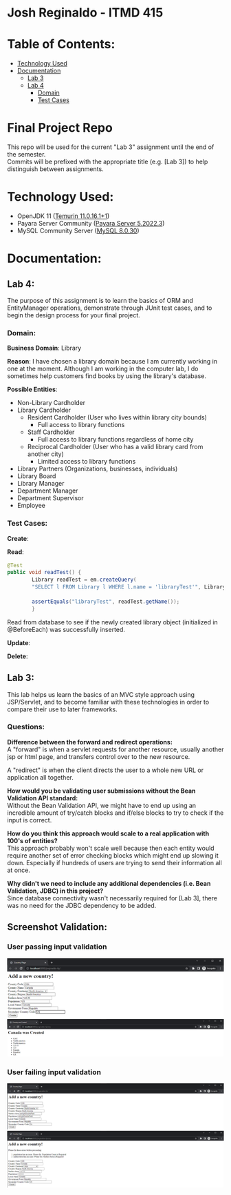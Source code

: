 # Josh Reginaldo - ITMD 415

# Table of Contents:
- [Technology Used](#technology-used)
- [Documentation](#documentation)
  - [Lab 3](#lab-3)
  - [Lab 4](#lab-4)
    - [Domain](#domain)
    - [Test Cases](#test-cases)

# Final Project Repo
This repo will be used for the current "Lab 3" assignment until the end of the semester.  
Commits will be prefixed with the appropriate title (e.g. [Lab 3]) to help distinguish between assignments.

# Technology Used:
- OpenJDK 11 ([Temurin 11.0.16.1+1](https://adoptium.net/temurin/releases/?version=11))
- Payara Server Community ([Payara Server 5.2022.3](https://www.payara.fish/downloads/payara-platform-community-edition/))
- MySQL Community Server ([MySQL 8.0.30](https://dev.mysql.com/downloads/mysql/))

# Documentation:
## Lab 4:  
The purpose of this assignment is to learn the basics of ORM and EntityManager operations,
demonstrate through JUnit test cases, and to begin the design process for your final project.  

### Domain:  
__Business Domain__: Library 

__Reason__: I have chosen a library domain because I am currently working in one at the moment. Although I am working
in the computer lab, I do sometimes help customers find books by using the library's database.  

__Possible Entities__:
- Non-Library Cardholder
- Library Cardholder
  - Resident Cardholder (User who lives within library city bounds)
    - Full access to library functions
  - Staff Cardholder
    - Full access to library functions regardless of home city
  - Reciprocal Cardholder (User who has a valid library card from another city)
    - Limited access to library functions
- Library Partners (Organizations, businesses, individuals)
- Library Board
- Library Manager
- Department Manager
- Department Supervisor
- Employee

### Test Cases:  
__Create__:  

__Read__:  
```java
@Test
public void readTest() {
        Library readTest = em.createQuery(
        "SELECT l FROM Library l WHERE l.name = 'libraryTest'", Library.class).getSingleResult();

        assertEquals("libraryTest", readTest.getName());
        }
```
Read from database to see if the newly created library object (initialized in @BeforeEach) was successfully inserted.  

__Update__:  

__Delete__:  

## Lab 3:  
This lab helps us learn the basics of an MVC style approach using
JSP/Servlet, and to become familiar with these technologies in order to compare their use to later
frameworks.

### Questions:
__Difference between the forward and redirect operations:__  
A "forward" is when a servlet requests for another resource, usually another jsp or html page, and transfers control over
to the new resource.  

A "redirect" is when the client directs the user to a whole new URL or application all together.

__How would you be validating user submissions without the Bean Validation API
standard:__  
Without the Bean Validation API, we might have to end up using an incredible amount of try/catch blocks and if/else blocks
to try to check if the input is correct.

__How do you think this approach would scale to a real application with 100's of
entities?__  
This approach probably won't scale well because then each entity would require another set of error checking blocks which
might end up slowing it down. Especially if hundreds of users are trying to send their information all at once.

__Why didn't we need to include any additional dependencies (i.e. Bean Validation,
JDBC) in this project?__  
Since database connectivity wasn't necessarily required for [Lab 3], there was no need for the JDBC dependency to be added.

## Screenshot Validation:
### User passing input validation
![img.png](assets/images/img.png)
![img_1.png](assets/images/img_1.png)
### User failing input validation 
![img_2.png](assets/images/img_2.png)
![img_3.png](assets/images/img_3.png)
